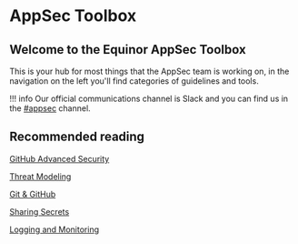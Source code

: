 # AppSec Toolbox

## Welcome to the Equinor AppSec Toolbox

This is your hub for most things that the AppSec team is working on,
in the navigation on the left you'll find categories of guidelines and tools.

!!! info
    Our official communications channel is Slack and you can find us in the [#appsec](https://equinor.enterprise.slack.com/archives/CMM6FSW5V) channel.

## Recommended reading

[GitHub Advanced Security](github-advanced-security/index.md)

[Threat Modeling](threat-modeling/index.md)

[Git & GitHub](version-control/git-github.md)

[Sharing Secrets](tools/sharing-secrets.md)

[Logging and Monitoring](guidelines/logging-monitoring.md)
